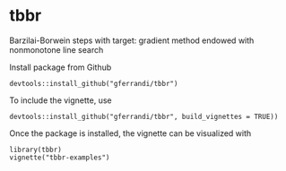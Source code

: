# tbbr
Barzilai-Borwein steps with target: gradient method endowed with nonmonotone line search

Install package from Github

```devtools::install_github("gferrandi/tbbr")```

To include the vignette, use

```devtools::install_github("gferrandi/tbbr", build_vignettes = TRUE))```

Once the package is installed, the vignette can be visualized with
```
library(tbbr)
vignette("tbbr-examples")
```
